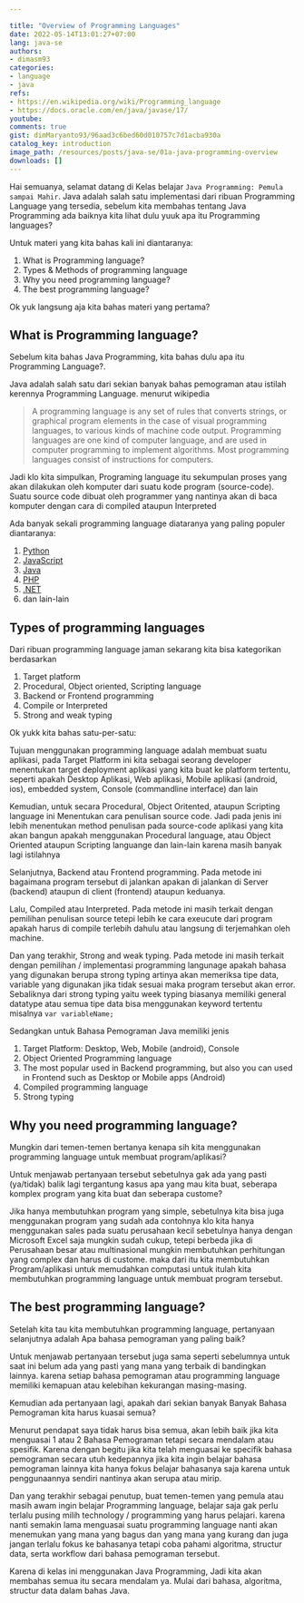 ```yaml
---

title: "Overview of Programming Languages"
date: 2022-05-14T13:01:27+07:00
lang: java-se
authors:
- dimasm93
categories:
- language
- java
refs: 
- https://en.wikipedia.org/wiki/Programming_language
- https://docs.oracle.com/en/java/javase/17/
youtube: 
comments: true
gist: dimMaryanto93/96aad3c6bed60d010757c7d1acba930a
catalog_key: introduction
image_path: /resources/posts/java-se/01a-java-programming-overview
downloads: []
---
```


Hai semuanya, selamat datang di Kelas belajar `Java Programming: Pemula sampai Mahir`. Java adalah salah satu implementasi dari ribuan Programming Language yang tersedia, sebelum kita membahas tentang Java Programming ada baiknya kita lihat dulu yuuk apa itu Programming languages?

Untuk materi yang kita bahas kali ini diantaranya:

1. What is Programming language?
2. Types & Methods of programming language
3. Why you need programming language?
4. The best programming language?

Ok yuk langsung aja kita bahas materi yang pertama?

<!--more-->

## What is Programming language?

Sebelum kita bahas Java Programming, kita bahas dulu apa itu Programming Language?.

Java adalah salah satu dari sekian banyak bahas pemograman atau istilah kerennya Programming Language. menurut wikipedia

> A programming language is any set of rules that converts strings, or graphical program elements in the case of visual programming languages, to various kinds of machine code output. Programming languages are one kind of computer language, and are used in computer programming to implement algorithms. Most programming languages consist of instructions for computers.

Jadi klo kita simpulkan, Programing language itu sekumpulan proses yang akan dilakukan oleh komputer dari suatu kode program (source-code). Suatu source code dibuat oleh programmer yang nantinya akan di baca komputer dengan cara di compiled ataupun Interpreted

Ada banyak sekali programming language diataranya yang paling populer diantaranya:

1. [Python](https://www.python.org/)
2. [JavaScript](https://developer.mozilla.org/en-US/docs/Web/JavaScript)
3. [Java](https://www.oracle.com/java/)
4. [PHP](https://www.php.net/)
5. [.NET](https://dotnet.microsoft.com/en-us/)
6. dan lain-lain

## Types of programming languages

Dari ribuan programming language jaman sekarang kita bisa kategorikan berdasarkan 

1. Target platform
2. Procedural, Object oriented, Scripting language
3. Backend or Frontend programming
4. Compile or Interpreted
5. Strong and weak typing

Ok yukk kita bahas satu-per-satu: 

Tujuan menggunakan programming language adalah membuat suatu aplikasi, pada Target Platform ini kita sebagai seorang developer menentukan target deployment aplikasi yang kita buat ke platform tertentu, seperti apakah Desktop Aplikasi, Web aplikasi, Mobile aplikasi (android, ios), embedded system, Console (commandline interface) dan lain

Kemudian, untuk secara Procedural, Object Oritented, ataupun Scripting language ini Menentukan cara penulisan source code. Jadi pada jenis ini lebih menentukan method penulisan pada source-code aplikasi yang kita akan bangun apakah menggunakan Procedural language, atau Object Oriented ataupun Scripting languange dan lain-lain karena masih banyak lagi istilahnya

Selanjutnya, Backend atau Frontend programming. Pada metode ini bagaimana program tersebut di jalankan apakan di jalankan di Server (backend) ataupun di client (frontend) ataupun keduanya.

Lalu, Compiled atau Interpreted. Pada metode ini masih terkait dengan pemilihan penulisan source tetepi lebih ke cara exeucute dari program apakah harus di compile terlebih dahulu atau langsung di terjemahkan oleh machine.

Dan yang terakhir, Strong and weak typing. Pada metode ini masih terkait dengan pemilihan / implementasi programming langunage apakah bahasa yang digunakan berupa strong typing artinya akan memeriksa tipe data, variable yang digunakan jika tidak sesuai maka program tersebut akan error. Sebaliknya dari strong typing yaitu week typing biasanya memiliki general datatype atau semua tipe data bisa menggunakan keyword tertentu misalnya `var variableName;`

Sedangkan untuk Bahasa Pemograman Java memiliki jenis

1. Target Platform: Desktop, Web, Mobile (android), Console
2. Object Oriented Programming language
3. The most popular used in Backend programming, but also you can used in Frontend such as Desktop or Mobile apps (Android)
4. Compiled programming language
5. Strong typing

## Why you need programming language?

Mungkin dari temen-temen bertanya kenapa sih kita menggunakan programming language untuk membuat program/aplikasi?

Untuk menjawab pertanyaan tersebut sebetulnya gak ada yang pasti (ya/tidak) balik lagi tergantung kasus apa yang mau kita buat, seberapa komplex program yang kita buat dan seberapa custome?

Jika hanya membutuhkan program yang simple, sebetulnya kita bisa juga menggunakan program yang sudah ada contohnya klo kita hanya menggunakan sales pada suatu perusahaan kecil sebetulnya hanya dengan Microsoft Excel saja mungkin sudah cukup, tetepi berbeda jika di Perusahaan besar atau multinasional mungkin membutuhkan perhitungan yang complex dan harus di custome. maka dari itu kita membutuhkan Program/aplikasi untuk memudahkan computasi untuk itulah kita membutuhkan programming language untuk membuat program tersebut.

## The best programming language?

Setelah kita tau kita membutuhkan programming language, pertanyaan selanjutnya adalah Apa bahasa pemograman yang paling baik?

Untuk menjawab pertanyaan tersebut juga sama seperti sebelumnya untuk saat ini belum ada yang pasti yang mana yang terbaik di bandingkan lainnya. karena setiap bahasa pemograman atau programming language memiliki kemapuan atau kelebihan kekurangan masing-masing.

Kemudian ada pertanyaan lagi, apakah dari sekian banyak Banyak Bahasa Pemograman kita harus kuasai semua?

Menurut pendapat saya tidak harus bisa semua, akan lebih baik jika kita menguasai 1 atau 2 Bahasa Pemograman tetapi secara mendalam atau spesifik. Karena dengan begitu jika kita telah menguasai ke specifik bahasa pemograman secara utuh kedepannya jika kita ingin belajar bahasa pemograman lainnya kita hanya fokus belajar bahasanya saja karena untuk penggunaannya sendiri nantinya akan serupa atau mirip.

Dan yang terakhir sebagai penutup, buat temen-temen yang pemula atau masih awam ingin belajar Programming language, belajar saja gak perlu terlalu pusing milih technology / programming yang harus pelajari. karena nanti semakin lama menguasai suatu programming language nanti akan menemukan yang mana yang bagus dan yang mana yang kurang dan juga jangan terlalu fokus ke bahasanya tetapi coba pahami algoritma, structur data, serta workflow dari bahasa pemograman tersebut.

Karena di kelas ini menggunakan Java Programming, Jadi kita akan membahas semua itu secara mendalam ya. Mulai dari bahasa, algoritma, structur data dalam bahas Java.